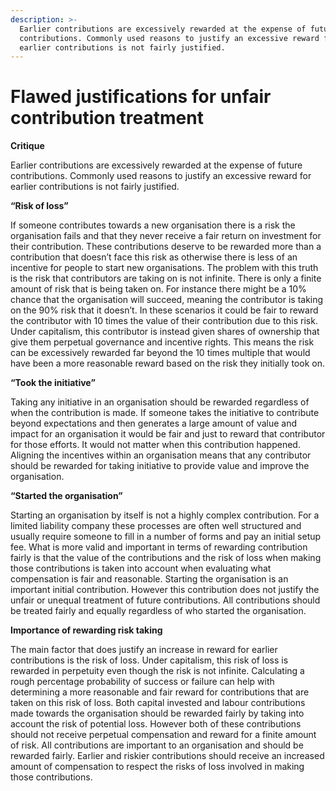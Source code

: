 ```yaml
---
description: >-
  Earlier contributions are excessively rewarded at the expense of future
  contributions. Commonly used reasons to justify an excessive reward for
  earlier contributions is not fairly justified.
---
```


# Flawed justifications for unfair contribution treatment

**Critique**

Earlier contributions are excessively rewarded at the expense of future contributions. Commonly used reasons to justify an excessive reward for earlier contributions is not fairly justified.



**“Risk of loss”**

If someone contributes towards a new organisation there is a risk the organisation fails and that they never receive a fair return on investment for their contribution. These contributions deserve to be rewarded more than a contribution that doesn’t face this risk as otherwise there is less of an incentive for people to start new organisations. The problem with this truth is the risk that contributors are taking on is not infinite. There is only a finite amount of risk that is being taken on. For instance there might be a 10% chance that the organisation will succeed, meaning the contributor is taking on the 90% risk that it doesn’t. In these scenarios it could be fair to reward the contributor with 10 times the value of their contribution due to this risk. Under capitalism, this contributor is instead given shares of ownership that give them perpetual governance and incentive rights. This means the risk can be excessively rewarded far beyond the 10 times multiple that would have been a more reasonable reward based on the risk they initially took on.



**“Took the initiative”**

Taking any initiative in an organisation should be rewarded regardless of when the contribution is made. If someone takes the initiative to contribute beyond expectations and then generates a large amount of value and impact for an organisation it would be fair and just to reward that contributor for those efforts. It would not matter when this contribution happened. Aligning the incentives within an organisation means that any contributor should be rewarded for taking initiative to provide value and improve the organisation.



**“Started the organisation”**

Starting an organisation by itself is not a highly complex contribution. For a limited liability company these processes are often well structured and usually require someone to fill in a number of forms and pay an initial setup fee. What is more valid and important in terms of rewarding contribution fairly is that the value of the contributions and the risk of loss when making those contributions is taken into account when evaluating what compensation is fair and reasonable. Starting the organisation is an important initial contribution. However this contribution does not justify the unfair or unequal treatment of future contributions. All contributions should be treated fairly and equally regardless of who started the organisation.



**Importance of rewarding risk taking**

The main factor that does justify an increase in reward for earlier contributions is the risk of loss. Under capitalism, this risk of loss is rewarded in perpetuity even though the risk is not infinite. Calculating a rough percentage probability of success or failure can help with determining a more reasonable and fair reward for contributions that are taken on this risk of loss. Both capital invested and labour contributions made towards the organisation should be rewarded fairly by taking into account the risk of potential loss. However both of these contributions should not receive perpetual compensation and reward for a finite amount of risk. All contributions are important to an organisation and should be rewarded fairly. Earlier and riskier contributions should receive an increased amount of compensation to respect the risks of loss involved in making those contributions.
